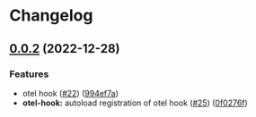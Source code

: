 # Changelog

## [0.0.2](https://github.com/open-feature-php/cloudbees-provider/compare/v0.0.1...0.0.2) (2022-12-28)


### Features

* otel hook ([#22](https://github.com/open-feature-php/cloudbees-provider/issues/22)) ([994ef7a](https://github.com/open-feature-php/cloudbees-provider/commit/994ef7a13580301e6e68f2dd11e030263a6d4d27))
* **otel-hook:** autoload registration of otel hook ([#25](https://github.com/open-feature-php/cloudbees-provider/issues/25)) ([0f0276f](https://github.com/open-feature-php/cloudbees-provider/commit/0f0276ff67a34c69ed5285e4ccf5964f45e858b6))
